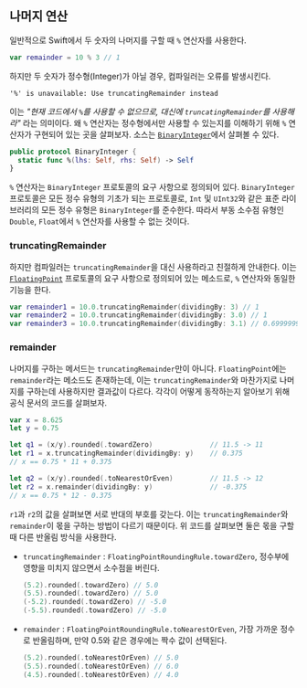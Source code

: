 ## 나머지 연산

일반적으로 Swift에서 두 숫자의 나머지를 구할 때 `%` 연산자를 사용한다.

```swift
var remainder = 10 % 3 // 1
```

하지만 두 숫자가 정수형(Integer)가 아닐 경우, 컴파일러는 오류를 발생시킨다.

```
'%' is unavailable: Use truncatingRemainder instead
```

이는 *"현재 코드에서 `%`를 사용할 수 없으므로, 대신에 `truncatingRemainder`를 사용해라"* 라는 의미이다. 왜 `%` 연산자는 정수형에서만 사용할 수 있는지를 이해하기 위해 `%` 연산자가 구현되어 있는 곳을 살펴보자. 소스는 [`BinaryInteger`](https://github.com/apple/swift/blob/main/stdlib/public/core/Integers.swift)에서 살펴볼 수 있다.

```swift
public protocol BinaryInteger {
  static func %(lhs: Self, rhs: Self) -> Self
}
```

`%` 연산자는 `BinaryInteger` 프로토콜의 요구 사항으로 정의되어 있다. `BinaryInteger` 프로토콜은 모든 정수 유형의 기초가 되는 프로토콜로, `Int` 및 `UInt32`와 같은 표준 라이브러리의 모든 정수 유형은 `BinaryInteger`를 준수한다. 따라서 부동 소수점 유형인 `Double`, `Float`에서 `%` 연산자를 사용할 수 없는 것이다.

### truncatingRemainder

하지만 컴파일러는 `truncatingRemainder`을 대신 사용하라고 친절하게 안내한다. 이는 [`FloatingPoint`](./%EC%86%8C%EC%88%98%EC%A0%90-%EB%8B%A4%EB%A3%A8%EA%B8%B0.md) 프로토콜의 요구 사항으로 정의되어 있는 메소드로, `%` 연산자와 동일한 기능을 한다.

```swift
var remainder1 = 10.0.truncatingRemainder(dividingBy: 3) // 1
var remainder2 = 10.0.truncatingRemainder(dividingBy: 3.0) // 1
var remainder3 = 10.0.truncatingRemainder(dividingBy: 3.1) // 0.699999999999993
```

### remainder

나머지를 구하는 메서드는 `truncatingRemainder`만이 아니다. `FloatingPoint`에는 `remainder`라는 메소드도 존재하는데, 이는 `truncatingRemainder`와 마찬가지로 나머지를 구하는데 사용하지만 결과값이 다르다. 각각이 어떻게 동작하는지 알아보기 위해 공식 문서의 코드를 살펴보자.

```swift
var x = 8.625
let y = 0.75

let q1 = (x/y).rounded(.towardZero)              // 11.5 -> 11
let r1 = x.truncatingRemainder(dividingBy: y)    // 0.375
// x == 0.75 * 11 + 0.375

let q2 = (x/y).rounded(.toNearestOrEven)         // 11.5 -> 12
let r2 = x.remainder(dividingBy: y)              // -0.375
// x == 0.75 * 12 - 0.375
```

`r1`과 `r2`의 값을 살펴보면 서로 반대의 부호를 갖는다. 이는 `truncatingRemainder`와 `remainder`이 몫을 구하는 방법이 다르기 때문이다. 위 코드를 살펴보면 둘은 몫을 구할 때 다른 반올림 방식을 사용한다.

- `truncatingRemainder` : `FloatingPointRoundingRule.towardZero`, 정수부에 영향을 미치지 않으면서 소수점을 버린다.

  ```swift
  (5.2).rounded(.towardZero) // 5.0
  (5.5).rounded(.towardZero) // 5.0
  (-5.2).rounded(.towardZero) // -5.0
  (-5.5).rounded(.towardZero) // -5.0
  ```

- `remainder` : `FloatingPointRoundingRule.toNearestOrEven`, 가장 가까운 정수로 반올림하며, 만약 0.5와 같은 경우에는 짝수 값이 선택된다.

  ```swift
  (5.2).rounded(.toNearestOrEven) // 5.0
  (5.5).rounded(.toNearestOrEven) // 6.0
  (4.5).rounded(.toNearestOrEven) // 4.0
  ```
